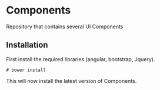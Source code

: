 # Components
Repository that contains several UI Components
## Installation

First install the required libraries (angular, bootstrap, Jquery).

```
# bower install
```

This will now install the latest version of Components.
